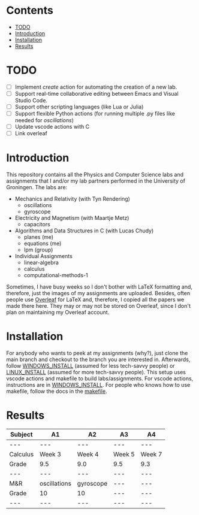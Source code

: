 # Contents

- [TODO](#todo)
- [Introduction](#introduction)
- [Installation](#installation)
- [Results](#results)

# TODO

- [ ] Implement *create* action for automating the creation of a new lab.
- [ ] Support real-time collaborative editing between Emacs and Visual Studio Code.
- [ ] Support other scripting languages (like Lua or Julia)
- [ ] Support flexible Python actions (for running multiple .py files like needed for *oscillations*)
- [ ] Update vscode actions with C
- [ ] Link overleaf

# Introduction

This repository contains all the Physics and Computer Science labs and assignments that I and/or my lab partners performed in the University of Groningen. The labs are:
* Mechanics and Relativity (with Tyn Rendering)
    * oscillations
    * gyroscope
* Electricity and Magnetism (with Maartje Metz)
    * capacitors
* Algorithms and Data Structures in C (with Lucas Chudy)
    * planes    (me)
	* equations (me)
    * lpm       (group)
* Individual Assignments
    * linear-algebra
	* calculus
	* computational-methods-1

Sometimes, I have busy weeks so I don't bother with LaTeX formatting and, therefore, just the images of my assignments are uploaded. Besides, often people use [Overleaf](https://www.overleaf.com/) for LaTeX and, therefore, I copied all the papers we made there here. They may or may not be stored on Overleaf, since I don't plan on maintaining my Overleaf account.

# Installation

For anybody who wants to peek at my assignments (why?), just clone the main branch and checkout to the branch you are interested in. Afterwards, follow [WINDOWS_INSTALL](WINDOWS_INSTALL.md) (assumed for less tech-savvy people) or [LINUX_INSTALL](LINUX_INSTALL.md) (assumed for more tech-savvy people). This setup uses vscode actions and makefile to build labs/assignments. For vscode actions, instructions are in [WINDOWS_INSTALL](WINDOWS_INSTALL.md). For people who knows how to use makefile, follow the docs in the [makefile](makefile).


# Results

| Subject  | A1     | A2     | A3     | A4     |
| ---      | ---    | ---    | ---    | ---    |
| ---      | ---    | ---    | ---    | ---    |
| Calculus | Week 3 | Week 4 | Week 5 | Week 7 |
| Grade    | 9.5    | 9.0    | 9.5    | 9.3    |
| ---      | ---    | ---    | ---    | ---    |
| M&R      | oscillations | gyroscope | --- | --- |
| Grade    | 10     | 10     | ---    | ---    |
| ---      | ---    | ---    | ---    | ---    |